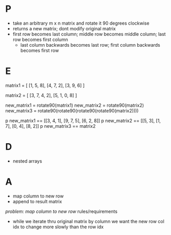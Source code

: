 # P
- take an arbitrary m x n matrix and rotate it 90 degrees clockwise
- returns a new matrix; dont modify original matrix
- first row becomes last column; middle row becomes middle column; last row becomes first column
  - last column backwards becomes last row; first column backwards becomes first row

# E
matrix1 = [
  [1, 5, 8],
  [4, 7, 2],
  [3, 9, 6]
]

matrix2 = [
  [3, 7, 4, 2],
  [5, 1, 0, 8]
]

new_matrix1 = rotate90(matrix1)
new_matrix2 = rotate90(matrix2)
new_matrix3 = rotate90(rotate90(rotate90(rotate90(matrix2))))

p new_matrix1 == [[3, 4, 1], [9, 7, 5], [6, 2, 8]]
p new_matrix2 == [[5, 3], [1, 7], [0, 4], [8, 2]]
p new_matrix3 == matrix2

# D
- nested arrays

# A
- map column to new row
- append to result matrix


*problem: map column to new row*
rules/requirements
- while we iterate thru original matrix by column we want the new row col idx to change more slowly than the row idx
